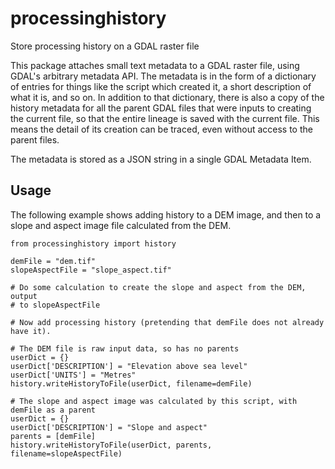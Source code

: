 # processinghistory
Store processing history on a GDAL raster file

This package attaches small text metadata to a GDAL raster file, using
GDAL's arbitrary metadata API. The metadata is in the form of a dictionary
of entries for things like the script which created it, a short description
of what it is, and so on. In addition to that dictionary, there is also
a copy of the history metadata for all the parent GDAL files that were
inputs to creating the current file, so that the entire lineage is saved with
the current file. This means the detail of its creation can be traced, even
without access to the parent files.

The metadata is stored as a JSON string in a single GDAL Metadata Item.

## Usage
The following example shows adding history to a DEM image, and then to a slope and aspect image file calculated from the DEM.

```
from processinghistory import history

demFile = "dem.tif"
slopeAspectFile = "slope_aspect.tif"

# Do some calculation to create the slope and aspect from the DEM, output
# to slopeAspectFile

# Now add processing history (pretending that demFile does not already have it).

# The DEM file is raw input data, so has no parents
userDict = {}
userDict['DESCRIPTION'] = "Elevation above sea level"
userDict['UNITS'] = "Metres"
history.writeHistoryToFile(userDict, filename=demFile)

# The slope and aspect image was calculated by this script, with demFile as a parent
userDict = {}
userDict['DESCRIPTION'] = "Slope and aspect"
parents = [demFile]
history.writeHistoryToFile(userDict, parents, filename=slopeAspectFile)
```
